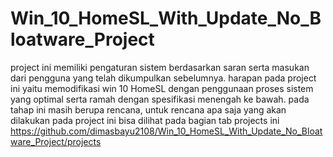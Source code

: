 # Win_10_HomeSL_With_Update_No_Bloatware_Project

project ini memiliki pengaturan sistem berdasarkan saran serta masukan dari pengguna yang telah dikumpulkan sebelumnya. harapan pada project ini yaitu memodifikasi win 10 HomeSL dengan penggunaan proses sistem yang optimal serta ramah dengan spesifikasi menengah ke bawah.
pada tahap ini masih berupa rencana, untuk rencana apa saja yang akan dilakukan pada project ini bisa dilihat pada bagian tab projects ini
https://github.com/dimasbayu2108/Win_10_HomeSL_With_Update_No_Bloatware_Project/projects
